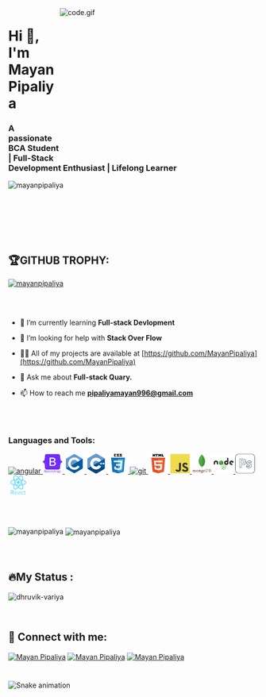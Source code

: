 <div>
   <img  height="300px" width="400px" align="right" alt="code.gif" src="https://github.com/abhisheknaiidu/abhisheknaiidu/blob/master/code.gif?raw=true" data-hpc="true" class="Box-sc-g0xbh4-0 kzRgrI">
</div>

<h1 align="left">Hi 👋, I'm Mayan Pipaliya</h1> 

<h3 align="left">A passionate BCA Student | Full-Stack Development Enthusiast | Lifelong Learner</h3>

<p align="left"> <img src="https://komarev.com/ghpvc/?username=mayanpipaliya&label=Profile%20views&color=0e75b6&style=flat" alt="mayanpipaliya" /> </p>

<br><br><br><br><br>

<h2>🏆GITHUB TROPHY:</h2>
<p align="left"> <a href="https://github.com/ryo-ma/github-profile-trophy"><img src="https://github-profile-trophy.vercel.app/?username=mayanpipaliya" alt="mayanpipaliya" /></a> </p>

<br><br>

- 🌱 I’m currently learning **Full-stack Devlopment**

- 🤝 I’m looking for help with **Stack Over Flow**

- 👨‍💻 All of my projects are available at [https://github.com/MayanPipaliya](https://github.com/MayanPipaliya)

- 💬 Ask me about **Full-stack Quary.**

- 📫 How to reach me **pipaliyamayan996@gmail.com**

<p align="left">
</p>

<br><br>

<h3 align="left">Languages and Tools:</h3>
<p align="left"> <a href="https://angular.io" target="_blank" rel="noreferrer"> <img src="https://angular.io/assets/images/logos/angular/angular.svg" alt="angular" width="40" height="40"/> </a> <a href="https://getbootstrap.com" target="_blank" rel="noreferrer"> <img src="https://raw.githubusercontent.com/devicons/devicon/master/icons/bootstrap/bootstrap-plain-wordmark.svg" alt="bootstrap" width="40" height="40"/> </a> <a href="https://www.cprogramming.com/" target="_blank" rel="noreferrer"> <img src="https://raw.githubusercontent.com/devicons/devicon/master/icons/c/c-original.svg" alt="c" width="40" height="40"/> </a> <a href="https://www.w3schools.com/cpp/" target="_blank" rel="noreferrer"> <img src="https://raw.githubusercontent.com/devicons/devicon/master/icons/cplusplus/cplusplus-original.svg" alt="cplusplus" width="40" height="40"/> </a> <a href="https://www.w3schools.com/css/" target="_blank" rel="noreferrer"> <img src="https://raw.githubusercontent.com/devicons/devicon/master/icons/css3/css3-original-wordmark.svg" alt="css3" width="40" height="40"/> </a> <a href="https://git-scm.com/" target="_blank" rel="noreferrer"> <img src="https://www.vectorlogo.zone/logos/git-scm/git-scm-icon.svg" alt="git" width="40" height="40"/> </a> <a href="https://www.w3.org/html/" target="_blank" rel="noreferrer"> <img src="https://raw.githubusercontent.com/devicons/devicon/master/icons/html5/html5-original-wordmark.svg" alt="html5" width="40" height="40"/> </a> <a href="https://developer.mozilla.org/en-US/docs/Web/JavaScript" target="_blank" rel="noreferrer"> <img src="https://raw.githubusercontent.com/devicons/devicon/master/icons/javascript/javascript-original.svg" alt="javascript" width="40" height="40"/> </a> <a href="https://www.mongodb.com/" target="_blank" rel="noreferrer"> <img src="https://raw.githubusercontent.com/devicons/devicon/master/icons/mongodb/mongodb-original-wordmark.svg" alt="mongodb" width="40" height="40"/> </a> <a href="https://nodejs.org" target="_blank" rel="noreferrer"> <img src="https://raw.githubusercontent.com/devicons/devicon/master/icons/nodejs/nodejs-original-wordmark.svg" alt="nodejs" width="40" height="40"/> </a> <a href="https://www.photoshop.com/en" target="_blank" rel="noreferrer"> <img src="https://raw.githubusercontent.com/devicons/devicon/master/icons/photoshop/photoshop-line.svg" alt="photoshop" width="40" height="40"/> </a> <a href="https://reactjs.org/" target="_blank" rel="noreferrer"> <img src="https://raw.githubusercontent.com/devicons/devicon/master/icons/react/react-original-wordmark.svg" alt="react" width="40" height="40"/> </a> </p>


<br><br>

<p><img align="left" src="https://github-readme-stats.vercel.app/api/top-langs?username=mayanpipaliya&show_icons=true&locale=en&layout=compact" alt="mayanpipaliya" /></p>

<p>&nbsp;<img align="center" src="https://github-readme-stats.vercel.app/api?username=mayanpipaliya&show_icons=true&locale=en" alt="mayanpipaliya" /></p>

###



###



###


###
<br>
<font><h2>🔥My Status :</h2></font>
<p><img align="center" src="https://github-readme-streak-stats.herokuapp.com/?user=MayanPipaliya&" alt="dhruvik-variya" /></p>
<br>
<h2 align="left">🤍 Connect with me:</h3>
<p align="left">
<a href="https://www.linkedin.com/in/mayan-pipaliya-59b219303/"><img align="center" src="https://raw.githubusercontent.com/rahuldkjain/github-profile-readme-generator/master/src/images/icons/Social/linked-in-alt.svg" alt="Mayan Pipaliya" height="30" width="40" /></a>
<a href="https://www.facebook.com/" target="blank"><img align="center" src="https://raw.githubusercontent.com/rahuldkjain/github-profile-readme-generator/master/src/images/icons/Social/facebook.svg" alt="Mayan Pipaliya" height="30" width="40" /></a>
<a href="https://www.instagram.com/_.mayan._.04/?hl=en" target="blank
" target="blank"><img align="center" src="https://raw.githubusercontent.com/rahuldkjain/github-profile-readme-generator/master/src/images/icons/Social/instagram.svg" alt="Mayan Pipaliya" height="30" width="40" /></a>
</p>

###

<br clear="both">

<img src="https://raw.githubusercontent.com/maurodesouza/maurodesouza/output/snake.svg" alt="Snake animation" />


###
